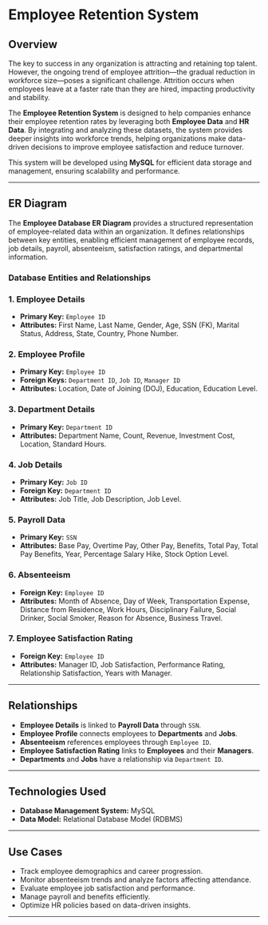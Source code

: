 # Employee Retention System

## Overview
The key to success in any organization is attracting and retaining top talent. However, the ongoing trend of employee attrition—the gradual reduction in workforce size—poses a significant challenge. Attrition occurs when employees leave at a faster rate than they are hired, impacting productivity and stability.

The **Employee Retention System** is designed to help companies enhance their employee retention rates by leveraging both **Employee Data** and **HR Data**. By integrating and analyzing these datasets, the system provides deeper insights into workforce trends, helping organizations make data-driven decisions to improve employee satisfaction and reduce turnover.

This system will be developed using **MySQL** for efficient data storage and management, ensuring scalability and performance.

---

## ER Diagram
The **Employee Database ER Diagram** provides a structured representation of employee-related data within an organization. It defines relationships between key entities, enabling efficient management of employee records, job details, payroll, absenteeism, satisfaction ratings, and departmental information.

### Database Entities and Relationships

### **1. Employee Details**
- **Primary Key:** `Employee ID`
- **Attributes:** First Name, Last Name, Gender, Age, SSN (FK), Marital Status, Address, State, Country, Phone Number.

### **2. Employee Profile**
- **Primary Key:** `Employee ID`
- **Foreign Keys:** `Department ID`, `Job ID`, `Manager ID`
- **Attributes:** Location, Date of Joining (DOJ), Education, Education Level.

### **3. Department Details**
- **Primary Key:** `Department ID`
- **Attributes:** Department Name, Count, Revenue, Investment Cost, Location, Standard Hours.

### **4. Job Details**
- **Primary Key:** `Job ID`
- **Foreign Key:** `Department ID`
- **Attributes:** Job Title, Job Description, Job Level.

### **5. Payroll Data**
- **Primary Key:** `SSN`
- **Attributes:** Base Pay, Overtime Pay, Other Pay, Benefits, Total Pay, Total Pay Benefits, Year, Percentage Salary Hike, Stock Option Level.

### **6. Absenteeism**
- **Foreign Key:** `Employee ID`
- **Attributes:** Month of Absence, Day of Week, Transportation Expense, Distance from Residence, Work Hours, Disciplinary Failure, Social Drinker, Social Smoker, Reason for Absence, Business Travel.

### **7. Employee Satisfaction Rating**
- **Foreign Key:** `Employee ID`
- **Attributes:** Manager ID, Job Satisfaction, Performance Rating, Relationship Satisfaction, Years with Manager.

---

## Relationships
- **Employee Details** is linked to **Payroll Data** through `SSN`.
- **Employee Profile** connects employees to **Departments** and **Jobs**.
- **Absenteeism** references employees through `Employee ID`.
- **Employee Satisfaction Rating** links to **Employees** and their **Managers**.
- **Departments** and **Jobs** have a relationship via `Department ID`.

---

## Technologies Used
- **Database Management System:** MySQL
- **Data Model:** Relational Database Model (RDBMS)

---

## Use Cases
- Track employee demographics and career progression.
- Monitor absenteeism trends and analyze factors affecting attendance.
- Evaluate employee job satisfaction and performance.
- Manage payroll and benefits efficiently.
- Optimize HR policies based on data-driven insights.

---



